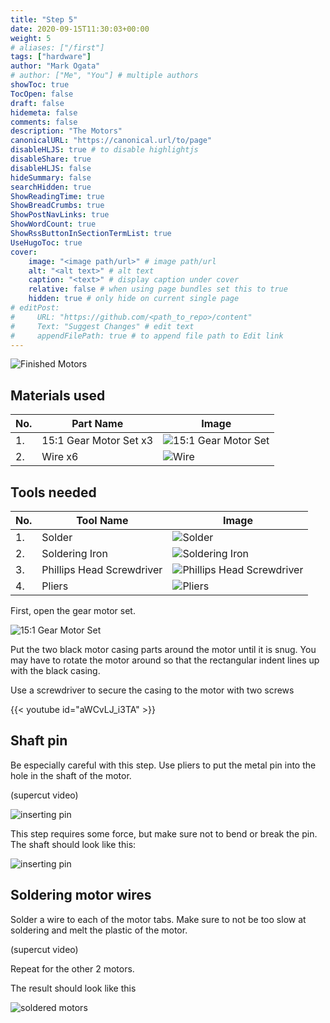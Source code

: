 ```yaml
---
title: "Step 5"
date: 2020-09-15T11:30:03+00:00
weight: 5
# aliases: ["/first"]
tags: ["hardware"]
author: "Mark Ogata"
# author: ["Me", "You"] # multiple authors
showToc: true
TocOpen: false
draft: false
hidemeta: false
comments: false
description: "The Motors"
canonicalURL: "https://canonical.url/to/page"
disableHLJS: true # to disable highlightjs
disableShare: true
disableHLJS: false
hideSummary: false
searchHidden: true
ShowReadingTime: true
ShowBreadCrumbs: true
ShowPostNavLinks: true
ShowWordCount: true
ShowRssButtonInSectionTermList: true
UseHugoToc: true
cover:
    image: "<image path/url>" # image path/url
    alt: "<alt text>" # alt text
    caption: "<text>" # display caption under cover
    relative: false # when using page bundles set this to true
    hidden: true # only hide on current single page
# editPost:
#     URL: "https://github.com/<path_to_repo>/content"
#     Text: "Suggest Changes" # edit text
#     appendFilePath: true # to append file path to Edit link
---
```




![Finished Motors](/img/motorsfinished.PNG)

## Materials used

| No. | Part Name                | Image                                       |
|-----|--------------------------|---------------------------------------------|
| 1.  | 15:1 Gear Motor Set x3   | ![15:1 Gear Motor Set](/img/motor.jpg)   |
| 2.  | Wire x6                  | ![Wire](/img/wires.jpg)                       |

## Tools needed

| No. | Tool Name               | Image                                       |
|-----|--------------------------|---------------------------------------------|
| 1.  | Solder                   | ![Solder](/img/iron.jpg)                   |
| 2.  | Soldering Iron           | ![Soldering Iron](/img/solderingiron.jpg)    |
| 3.  | Phillips Head Screwdriver | ![Phillips Head Screwdriver](/img/phillips.jpg) |
| 4.  | Pliers                   | ![Pliers](/img/pliers.jpg)                   |


First, open the gear motor set.

![15:1 Gear Motor Set](/img/motor.jpg)


Put the two black motor casing parts around the motor until it is snug. You may have to rotate the motor around so that the rectangular indent lines up with the black casing.

Use a screwdriver to secure the casing to the motor with two screws

{{< youtube id="aWCvLJ_i3TA" >}}


## Shaft pin

Be especially careful with this step. Use pliers to put the metal pin into the hole in the shaft of the motor.

(supercut video)

![inserting pin](/img/pin.png)

This step requires some force, but make sure not to bend or break the pin. The shaft should look like this:

![inserting pin](/img/steps/pinInShaft.jpg)

## Soldering motor wires

Solder a wire to each of the motor tabs. Make sure to not be too slow at soldering and melt the plastic of the motor.

(supercut video)

Repeat for the other 2 motors.

The result should look like this

![soldered motors](/img/motorsfinished.PNG)

